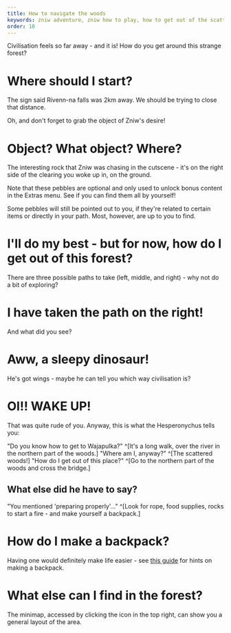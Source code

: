 ```yaml
---
title: How to navigate the woods
keywords: zniw adventure, zniw how to play, how to get out of the scattered woods, scattered woods zniw
order: 10
---
```


Civilisation feels so far away - and it is! How do you get around this strange forest?

# Where should I start?
The sign said Rivenn-na falls was 2km away. We should be trying to close that distance.

Oh, and don't forget to grab the object of Zniw's desire!

# Object? What object? Where?
The interesting rock that Zniw was chasing in the cutscene - it's on the right side of the clearing you woke up in, on the ground.

Note that these pebbles are optional and only used to unlock bonus content in the Extras menu. See if you can find them all by yourself!

Some pebbles will still be pointed out to you, if they're related to certain items or directly in your path. Most, however, are up to you to find.

# I'll do my best - but for now, how do I get out of this forest?
There are three possible paths to take (left, middle, and right) - why not do a bit of exploring?

# I have taken the path on the right!
And what did you see?

# Aww, a sleepy dinosaur!
He's got wings - maybe he can tell you which way civilisation is?

# OI!! WAKE UP!
That was quite rude of you. Anyway, this is what the Hesperonychus tells you:

"Do you know how to get to Wajapulka?" ^[It's a long walk, over the river in the northern part of the woods.]
"Where am I, anyway?" ^[The scattered woods!]
"How do I get out of this place?" ^[Go to the northern part of the woods and cross the bridge.]

## What else did he have to say?
"You mentioned 'preparing properly'..." ^[Look for rope, food supplies, rocks to start a fire - and make yourself a backpack.]

# How do I make a backpack?
Having one would definitely make life easier - see [this guide](backpack.md) for hints on making a backpack.

# What else can I find in the forest?
The minimap, accessed by clicking the icon in the top right, can show you a general layout of the area.